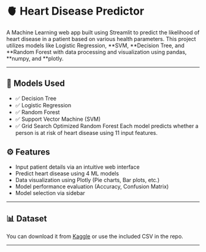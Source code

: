 # 🫀 Heart Disease Predictor

A Machine Learning web app built using Streamlit to predict the likelihood of heart disease in a patient based on various health parameters. This project utilizes models like Logistic Regression, **SVM, **Decision Tree, and **Random Forest with data processing and visualization using pandas, **numpy, and **plotly.

---
## 🧠 Models Used

- ✅ Decision Tree  
- ✅ Logistic Regression  
- ✅ Random Forest  
- ✅ Support Vector Machine (SVM)  
- ✅ Grid Search Optimized Random Forest
Each model predicts whether a person is at risk of heart disease using 11 input features.

## ⚙ Features

- Input patient details via an intuitive web interface
- Predict heart disease using 4 ML models
- Data visualization using Plotly (Pie charts, Bar plots, etc.)
- Model performance evaluation (Accuracy, Confusion Matrix)
- Model selection via sidebar

---
## 📊 Dataset
You can download it from [Kaggle](https://www.kaggle.com/datasets/fedesoriano/heart-failure-prediction/data) or use the included CSV in the repo.

---
